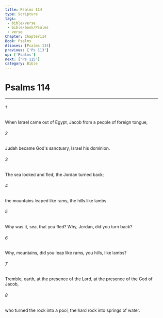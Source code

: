 ```yaml
---
title: Psalms 114
type: Scripture
tags:
 - bible/verse
 - bible/book/Psalms
 - verse
Chapter: Chapter114
Book: Psalms
Aliases: [Psalms 114]
previous: ['Ps 113']
up: ['Psalms']
next: ['Ps 115']
category: Bible
---
```

# Psalms 114

***


###### 1 
When Israel came out of Egypt, Jacob from a people of foreign tongue, 

###### 2 
Judah became God's sanctuary, Israel his dominion. 

###### 3 
The sea looked and fled, the Jordan turned back; 

###### 4 
the mountains leaped like rams, the hills like lambs. 

###### 5 
Why was it, sea, that you fled? Why, Jordan, did you turn back? 

###### 6 
Why, mountains, did you leap like rams, you hills, like lambs? 

###### 7 
Tremble, earth, at the presence of the Lord, at the presence of the God of Jacob, 

###### 8 
who turned the rock into a pool, the hard rock into springs of water. 
